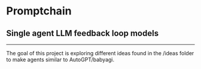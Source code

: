 # Promptchain
## Single agent LLM feedback loop models
---
The goal of this project is exploring different ideas found in the /ideas folder to make agents similar to AutoGPT/babyagi.
